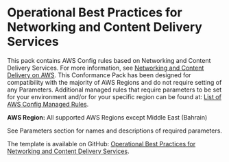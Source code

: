 # Operational Best Practices for Networking and Content Delivery Services<a name="operational-best-practices-for-Networking-and-Content-Delivery-Services"></a>

 This pack contains AWS Config rules based on Networking and Content Delivery Services\. For more information, see [Networking and Content Delivery on AWS](https://aws.amazon.com/products/networking/)\. This Conformance Pack has been designed for compatibility with the majority of AWS Regions and do not require setting of any Parameters\. Additional managed rules that require parameters to be set for your environment and/or for your specific region can be found at: [List of AWS Config Managed Rules](https://docs.aws.amazon.com/config/latest/developerguide/managed-rules-by-aws-config.html)\. 

**AWS Region:** All supported AWS Regions except Middle East \(Bahrain\)

 See Parameters section for names and descriptions of required parameters\. 

The template is available on GitHub: [Operational Best Practices for Networking and Content Delivery Services](https://github.com/awslabs/aws-config-rules/blob/master/aws-config-conformance-packs/Operational-Best-Practices-for-Networking-Services.yaml)\.
